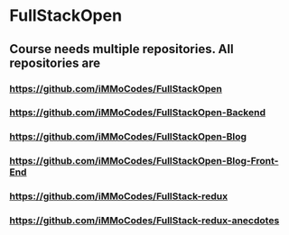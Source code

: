 # FullStackOpen

## Course needs multiple repositories. All repositories are
### https://github.com/iMMoCodes/FullStackOpen
### https://github.com/iMMoCodes/FullStackOpen-Backend
### https://github.com/iMMoCodes/FullStackOpen-Blog
### https://github.com/iMMoCodes/FullStackOpen-Blog-Front-End
### https://github.com/iMMoCodes/FullStack-redux
### https://github.com/iMMoCodes/FullStack-redux-anecdotes
